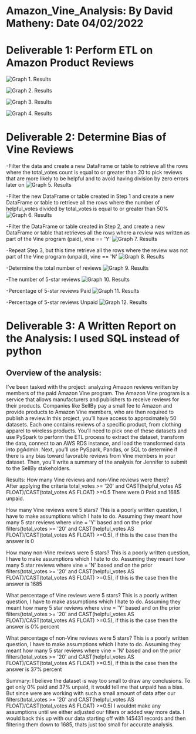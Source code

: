 # Amazon_Vine_Analysis: By David Matheny:  Date 04/02/2022


# Deliverable 1: Perform ETL on Amazon Product Reviews

![Graph 1. Results](resources/Deliverable1_customers_table.png)

![Graph 2. Results](resources/Deliverable1_products_table.png)

![Graph 3. Results](resources/Deliverable1_review_id_table.png)

![Graph 4. Results](resources/Deliverable1_vine_table.png)

# Deliverable 2: Determine Bias of Vine Reviews
-Filter the data and create a new DataFrame or table to retrieve all the rows where the total_votes count is equal to or greater than 20 to pick reviews that are more likely to be helpful and to avoid having division by zero errors later on
![Graph 5. Results](resources/Deliverable2_a.png)

-Filter the new DataFrame or table created in Step 1 and create a new DataFrame or table to retrieve all the rows where the number of helpful_votes divided by total_votes is equal to or greater than 50%
![Graph 6. Results](resources/Deliverable2_b.png)

-Filter the DataFrame or table created in Step 2, and create a new DataFrame or table that retrieves all the rows where a review was written as part of the Vine program (paid), vine == 'Y'
![Graph 7. Results](resources/Deliverable2_c.png)

-Repeat Step 3, but this time retrieve all the rows where the review was not part of the Vine program (unpaid), vine == 'N'
![Graph 8. Results](resources/Deliverable2_d.png)

-Determine the total number of reviews
![Graph 9. Results](resources/Deliverable2_e.png)

-The number of 5-star reviews
![Graph 10. Results](resources/Deliverable2_f.png)

-Percentage of 5-star reviews Paid
![Graph 11. Results](resources/Deliverable2_g.png)

-Percentage of 5-star reviews Unpaid
![Graph 12. Results](resources/Deliverable2_h.png)

# Deliverable 3: A Written Report on the Analysis:  I used SQL instead of python
## Overview of the analysis: 
I've been tasked with the project: analyzing Amazon reviews written by members of the paid Amazon Vine program. The Amazon Vine program is a service that allows manufacturers and publishers to receive reviews for their products. Companies like SellBy pay a small fee to Amazon and provide products to Amazon Vine members, who are then required to publish a review.In this project, you’ll have access to approximately 50 datasets. Each one contains reviews of a specific product, from clothing apparel to wireless products. You’ll need to pick one of these datasets and use PySpark to perform the ETL process to extract the dataset, transform the data, connect to an AWS RDS instance, and load the transformed data into pgAdmin. Next, you’ll use PySpark, Pandas, or SQL to determine if there is any bias toward favorable reviews from Vine members in your dataset. Then, you’ll write a summary of the analysis for Jennifer to submit to the SellBy stakeholders.

Results:
How many Vine reviews and non-Vine reviews were there?  
After applying the criteria total_votes >= '20' and CAST(helpful_votes AS FLOAT)/CAST(total_votes AS FLOAT) >=0.5 There were 0 Paid and 1685 unpaid.

How many Vine reviews were 5 stars? 
This is a poorly written question, I have to make assumptions which I hate to do.  Assuming they meant how many 5 star reviews where vine = 'Y' based and on the prior filters(total_votes >= '20' and CAST(helpful_votes AS FLOAT)/CAST(total_votes AS FLOAT) >=0.5), if this is the case then the answer is 0

How many non-Vine reviews were 5 stars?
This is a poorly written question, I have to make assumptions which I hate to do.  Assuming they meant how many 5 star reviews where vine = 'N' based and on the prior filters(total_votes >= '20' and CAST(helpful_votes AS FLOAT)/CAST(total_votes AS FLOAT) >=0.5), if this is the case then the answer is 1685

What percentage of Vine reviews were 5 stars? 
This is a poorly written question, I have to make assumptions which I hate to do.  Assuming they meant how many 5 star reviews where vine = 'Y' based and on the prior filters(total_votes >= '20' and CAST(helpful_votes AS FLOAT)/CAST(total_votes AS FLOAT) >=0.5), if this is the case then the answer is 0% percent


What percentage of non-Vine reviews were 5 stars?
This is a poorly written question, I have to make assumptions which I hate to do.  Assuming they meant how many 5 star reviews where vine = 'N' based and on the prior filters(total_votes >= '20' and CAST(helpful_votes AS FLOAT)/CAST(total_votes AS FLOAT) >=0.5), if this is the case then the answer is 37% percent


Summary:
I believe the dataset is way too small to draw any conclusions.  To get only 0% paid and 37% unpaid, it would tell me that unpaid has a bias.  But since were are working with such a small amount of data after our filters(total_votes >= '20' and CAST(helpful_votes AS FLOAT)/CAST(total_votes AS FLOAT) >=0.5) I wouldnt make any assumptions until we either adjusted our filters or added way more data.  I would back this up with our data starting off with 145431 records and then filtering them down to 1685, thats just too small for accurate analysis.